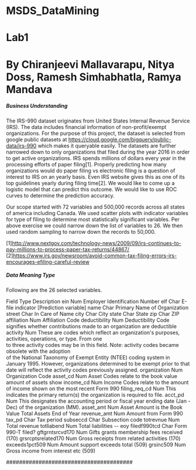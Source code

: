 # MSDS_DataMining
# Lab1
# By Chiranjeevi Mallavarapu, Nitya Doss, Ramesh Simhabhatla, Ramya Mandava

##### Business Understanding ##############


The IRS-990 dataset originates from United States Internal Revenue Service (IRS). The data includes financial information
of non-profit/exempt organizations. For the purpose of this project, the dataset is selected from google public datasets at
https://cloud.google.com/bigquery/public-data/irs-990 which makes it queryable easily. The datasets are further narrowed down 
to only organizations that filed during the year 2016 in order to get active organizations. IRS spends millions of dollars 
every year in the processing efforts of paper filing[1]. Properly predicting how many organizations would do paper filing vs 
electronic filing is a question of interest to IRS on an yearly basis. Even IRS website gives this as one of its top 
guidelines yearly during filing time[2]. We would like to come up a logistic model that can predict this outcome. We would 
like to use ROC curves to determine the prediction accuracy. 

Our scope started with 72 variables and 500,000 records across all states of america including Canada. We used scatter plots 
with indicator variables for type of filing to determine most statistically significant variables. Per above exercise we could
narrow down the list of variables to 26. We then used random sampling to narrow down the records to 50,000.

[1]http://www.nextgov.com/technology-news/2009/09/irs-continues-to-pay-millions-to-process-paper-tax-returns/44867/
[2]https://www.irs.gov/newsroom/avoid-common-tax-filing-errors-irs-encourages-efiling-careful-review


##### Data Meaning Type #################

Following are the 26 selected variables.

Field				      Type		Description
ein					      Num			Employer Identification Number
elf					      Char		E-file indicator [Prediction variable]
name				      Char		Primary Name of Organization
street				    Char		In Care of Name
city				      Char		City
state				      Char		State
zip				        Char		ZIP
affiliation			  Num			Affiliation Code
deductibility		  Num			Deductibility Code signifies whether contributions made to an organization are deductible
activity			    Num			These are codes which reflect an organization's purposes, activities, operations, or type. From one               
                          to three activity codes may be in this field. Note: activity codes became obsolete with the adoption      
                          of the National Taxonomy of Exempt Entity (NTEE) coding system in January 1995. However, 
                          organizations determined to be exempt prior to that date will reflect the activity codes previously 
                          assigned. 
organization		  Num			Organization Code
asset_cd			    Num			Asset Codes relate to the book value amount of assets show 
income_cd			    Num			Income Codes relate to the amount of income shown on the most recent Form 990 
filing_req_cd		  Num			This indicates the primary return(s) the organization is required to file. 
acct_pd				    Num			This designates the accounting period or fiscal year ending date (Jan - Dec) of the organization 
                          (MM). 
asset_amt			    Num			Asset Amount is the Book Value Total Assets End of Year 
revenue_amt			  Num			Amount from Form 990 
tax_pd				    Char		Tax period
subseccd			    Char		Subsection code
totrevnue			    Num			Total revenue
totliabend			  Num			Total liabilities -- eoy
filedf990tcd		  Char		Form 990-T filed?
gftgrntsrcvd170		Num			Gifts grants membership fees received (170)
grsrcptsrelated170	Num			Gross receipts from related activities (170)
exceeds1pct509		Num			Amount support exceeds total (509)
grsinc509			    Num			Gross income from interest etc (509)

#######################################
